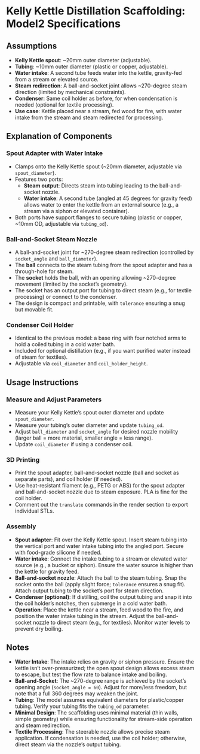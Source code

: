 # Kelly Kettle Distillation Scaffolding: Model2 Specifications

## Assumptions
- **Kelly Kettle spout**: ~20mm outer diameter (adjustable).
- **Tubing**: ~10mm outer diameter (plastic or copper, adjustable).
- **Water intake**: A second tube feeds water into the kettle, gravity-fed from a stream or elevated source.
- **Steam redirection**: A ball-and-socket joint allows ~270-degree steam direction (limited by mechanical constraints).
- **Condenser**: Same coil holder as before, for when condensation is needed (optional for textile processing).
- **Use case**: Kettle placed near a stream, fed wood for fire, with water intake from the stream and steam redirected for processing.

## Explanation of Components

### Spout Adapter with Water Intake
- Clamps onto the Kelly Kettle spout (~20mm diameter, adjustable via `spout_diameter`).
- Features two ports:
  - **Steam output**: Directs steam into tubing leading to the ball-and-socket nozzle.
  - **Water intake**: A second tube (angled at 45 degrees for gravity feed) allows water to enter the kettle from an external source (e.g., a stream via a siphon or elevated container).
- Both ports have support flanges to secure tubing (plastic or copper, ~10mm OD, adjustable via `tubing_od`).

### Ball-and-Socket Steam Nozzle
- A ball-and-socket joint for ~270-degree steam redirection (controlled by `socket_angle` and `ball_diameter`).
- The **ball** connects to the steam tubing from the spout adapter and has a through-hole for steam.
- The **socket** holds the ball, with an opening allowing ~270-degree movement (limited by the socket’s geometry).
- The socket has an output port for tubing to direct steam (e.g., for textile processing) or connect to the condenser.
- The design is compact and printable, with `tolerance` ensuring a snug but movable fit.

### Condenser Coil Holder
- Identical to the previous model: a base ring with four notched arms to hold a coiled tubing in a cold water bath.
- Included for optional distillation (e.g., if you want purified water instead of steam for textiles).
- Adjustable via `coil_diameter` and `coil_holder_height`.

## Usage Instructions

### Measure and Adjust Parameters
- Measure your Kelly Kettle’s spout outer diameter and update `spout_diameter`.
- Measure your tubing’s outer diameter and update `tubing_od`.
- Adjust `ball_diameter` and `socket_angle` for desired nozzle mobility (larger ball = more material, smaller angle = less range).
- Update `coil_diameter` if using a condenser coil.

### 3D Printing
- Print the spout adapter, ball-and-socket nozzle (ball and socket as separate parts), and coil holder (if needed).
- Use heat-resistant filament (e.g., PETG or ABS) for the spout adapter and ball-and-socket nozzle due to steam exposure. PLA is fine for the coil holder.
- Comment out the `translate` commands in the render section to export individual STLs.

### Assembly
- **Spout adapter**: Fit over the Kelly Kettle spout. Insert steam tubing into the vertical port and water intake tubing into the angled port. Secure with food-grade silicone if needed.
- **Water intake**: Connect the intake tubing to a stream or elevated water source (e.g., a bucket or siphon). Ensure the water source is higher than the kettle for gravity feed.
- **Ball-and-socket nozzle**: Attach the ball to the steam tubing. Snap the socket onto the ball (apply slight force; `tolerance` ensures a snug fit). Attach output tubing to the socket’s port for steam direction.
- **Condenser (optional)**: If distilling, coil the output tubing and snap it into the coil holder’s notches, then submerge in a cold water bath.
- **Operation**: Place the kettle near a stream, feed wood to the fire, and position the water intake tubing in the stream. Adjust the ball-and-socket nozzle to direct steam (e.g., for textiles). Monitor water levels to prevent dry boiling.

## Notes
- **Water Intake**: The intake relies on gravity or siphon pressure. Ensure the kettle isn’t over-pressurized; the open spout design allows excess steam to escape, but test the flow rate to balance intake and boiling.
- **Ball-and-Socket**: The ~270-degree range is achieved by the socket’s opening angle (`socket_angle = 60`). Adjust for more/less freedom, but note that a full 360 degrees may weaken the joint.
- **Tubing**: The model assumes equivalent diameters for plastic/copper tubing. Verify your tubing fits the `tubing_od` parameter.
- **Minimal Design**: The scaffolding uses minimal material (thin walls, simple geometry) while ensuring functionality for stream-side operation and steam redirection.
- **Textile Processing**: The steerable nozzle allows precise steam application. If condensation is needed, use the coil holder; otherwise, direct steam via the nozzle’s output tubing.
